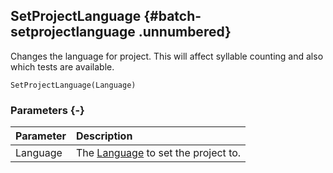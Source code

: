 ## SetProjectLanguage {#batch-setprojectlanguage .unnumbered}

Changes the language for project. This will affect syllable counting and also which tests are available.

```{sql}
SetProjectLanguage(Language)
```

### Parameters {-}

Parameter | Description
| :-- | :-- |
Language | The [Language](#language) to set the project to.